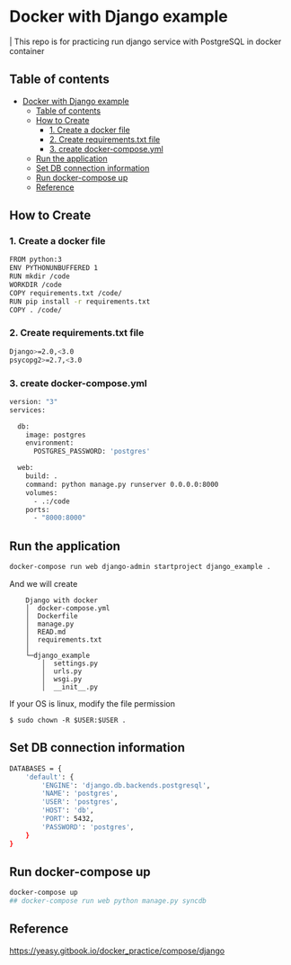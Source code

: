 # Docker with Django example
| This repo is for practicing run django service with PostgreSQL in docker container


## Table of contents

- [Docker with Django example](#docker-with-django-example)
  - [Table of contents](#table-of-contents)
  - [How to Create](#how-to-create)
    - [1. Create a docker file](#1-create-a-docker-file)
    - [2. Create requirements.txt file](#2-create-requirementstxt-file)
    - [3. create docker-compose.yml](#3-create-docker-composeyml)
  - [Run the application](#run-the-application)
  - [Set DB connection information](#set-db-connection-information)
  - [Run docker-compose up](#run-docker-compose-up)
  - [Reference](#reference)
## How to Create

### 1. Create a docker file 

```bash
FROM python:3
ENV PYTHONUNBUFFERED 1
RUN mkdir /code
WORKDIR /code
COPY requirements.txt /code/
RUN pip install -r requirements.txt
COPY . /code/
```

### 2. Create requirements.txt file

```bash
Django>=2.0,<3.0
psycopg2>=2.7,<3.0
```

### 3. create docker-compose.yml

```bash
version: "3"
services:

  db:
    image: postgres
    environment:
      POSTGRES_PASSWORD: 'postgres'

  web:
    build: .
    command: python manage.py runserver 0.0.0.0:8000
    volumes:
      - .:/code
    ports:
      - "8000:8000"
```

## Run the application

```bash
docker-compose run web django-admin startproject django_example .
```
And we will create 


```
    Django with docker
    │  docker-compose.yml
    │  Dockerfile
    │  manage.py
    │  READ.md
    │  requirements.txt
    │
    └─django_example
        │  settings.py
        │  urls.py
        │  wsgi.py
        │  __init__.py
```
If your OS is linux, modify the file permission

```
$ sudo chown -R $USER:$USER .
```

## Set DB connection information

```bash
DATABASES = {
    'default': {
        'ENGINE': 'django.db.backends.postgresql',
        'NAME': 'postgres',
        'USER': 'postgres',
        'HOST': 'db',
        'PORT': 5432,
        'PASSWORD': 'postgres',
    }
}
```
## Run docker-compose up
```bash
docker-compose up
## docker-compose run web python manage.py syncdb
```

## Reference

  https://yeasy.gitbook.io/docker_practice/compose/django